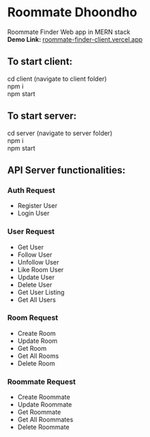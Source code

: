 # Roommate Dhoondho
Roommate Finder Web app in MERN stack
<br>
<b>Demo Link: </b> <a href="https://roommate-finder-client.vercel.app" target="_blank">roommate-finder-client.vercel.app</a>
<br>

## To start client:
cd client (navigate to client folder) <br />
npm i <br />
npm start <br />

## To start server:
cd server (navigate to server folder) <br />
npm i <br />
npm start <br />

## API Server functionalities:
<h3>Auth Request</h3>
<ul>
  <li>Register User</li>
  <li>Login User</li>
</ul>

<h3>User Request</h3>
<ul>
  <li>Get User</li>
  <li>Follow User</li>
  <li>Unfollow User</li>
  <li>Like Room User</li>
  <li>Update User</li>
  <li>Delete User</li>
  <li>Get User Listing</li>
  <li>Get All Users</li>
</ul>

<h3>Room Request</h3>
<ul>
  <li>Create Room</li>
  <li>Update Room</li>
  <li>Get Room</li>
  <li>Get All Rooms</li>
  <li>Delete Room</li>
</ul>

<h3>Roommate Request</h3>
<ul>
  <li>Create Roommate</li>
  <li>Update Roommate</li>
  <li>Get Roommate</li>
  <li>Get All Roommates</li>
  <li>Delete Roommate</li>
</ul>
